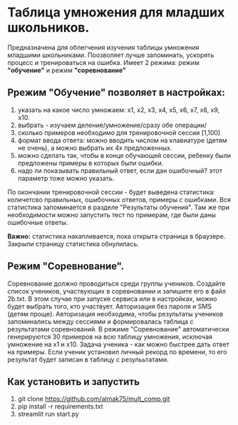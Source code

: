 # Таблица умножения для младших школьников. 
Предназначена для облегчения изучения таблицы умножения младшими школьниками. Поозволяет лучше запоминать, ускорять процесс и тренироваться на ошибка. Имеет 2 режима: режим **"обучение"** и режим **"соревнование"**

## Ррежим "Обучение" позволяет в настройках:
  1. указать на какое число умножаем: х1, х2, х3, х4, х5, х6, х7, х8, х9, х10.
  2. выбрать - изучаем деление/умножение/сразу обе операции/
  3. сколько примеров необходимо для тренировочной сессии [1,100]
  4. формат ввода ответа: можно вводить числом на клавиатуре (детям не очень), а можно выбрать их 4х предложенных.
  5. можно сделать так, чтобы в конце обучающей сессии, ребенку были предложены примеры в которых были ошибки.
  6. надо ли показывать правильный ответ, если дан ошибочный? этот параметр тоже можно указать. 

По окончании тренировочной сессии - будет выведена статистика: количетсво  правильных, ошибочных ответов, примеры с ошибками. Вся статистика запоминается в разделе "Результаты обучения". Там же при необходимости можно запустить тест по примерам, где были даны ошибочные ответы.
  
  **Важно:** статистика накапливается, пока открыта страница в браузере. Закрыли страницу статистика обнулилась.

## Режим "Соревнование". 
Соревнование должно проводиться среди группы учеников. Создайте список учеников, участвующих в соревновании и запишите его в файл 2b.txt. В этом случае при запуске сервиса или в настройках, можно будет выбрать того, кто участвует.
Авторизация без пароля и SMS (детям проще). Авторизация необходима, чтобы результаты учеников запоминались между сессиями и формировалась таблица с результатами соревнований.
В режиме "Соревнование" автоматически генерируются 30 примеров на всю таблицу умножения, исключая умножение на х1 и х10. Задача ученика - как можно быстрее дать ответ на примеры. Если ученик установил личный рекорд по времени, то его результат будет записан в таблицу с резулььтатами.

## Как установить и запустить
1. git clone https://github.com/almak75/mult_comp.git
2. pip install -r requirements.txt
3. streamlit run start.py
